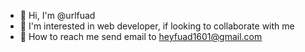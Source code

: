- 👋 Hi, I'm @urlfuad
- 👀 I'm interested in web developer, if looking to collaborate with me 
- 👀 How to reach me send email to heyfuad1601@gmail.com

<!---
urlfuad/urlfuad is a ✨ special ✨ repository because its `README.md` (this file) appears on your GitHub profile.
You can click the Preview link to take a look at your changes.
--->
